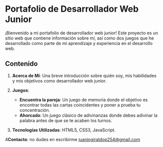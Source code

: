 # Portafolio de Desarrollador Web Junior

¡Bienvenido a mi portafolio de desarrollador web junior! Este proyecto es un sitio web que contiene información sobre mí, así como dos juegos que he desarrollado como parte de mi aprendizaje y experiencia en el desarrollo web.

## Contenido

1. **Acerca de Mí**: Una breve introducción sobre quién soy, mis habilidades y mis objetivos como desarrollador web junior.

2. **Juegos**:
   - **Encuentra la pareja**: Un juego de memoria donde el objetivo es encontrar todas las cartas coincidentes y poner a prueba tu concentración.
   - **Ahorcado**: Un juego clásico de adivinanzas donde debes adivinar la palabra antes de que se te acaben los turnos.

3. **Tecnologías Utilizadas**: HTML5, CSS3, JavaScript.



4**Contacto**: no dudes en escribirme juanjogiraldop254@gmail.com



